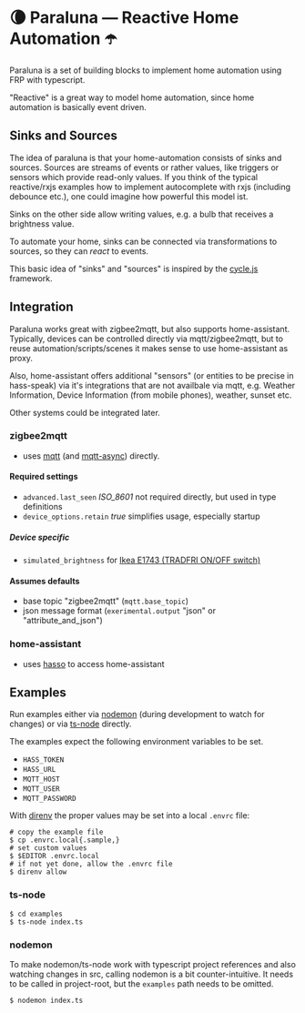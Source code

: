 # 🌘 Paraluna — Reactive Home Automation ☂️

Paraluna is a set of building blocks to implement home automation using FRP with typescript.

"Reactive" is a great way to model home automation, since home automation is basically event driven.

## Sinks and Sources

The idea of paraluna is that your home-automation consists of sinks and sources. Sources are streams of events or rather values, like triggers or sensors which provide read-only values. 
If you think of the typical reactive/rxjs examples how to implement autocomplete with rxjs (including debounce etc.), one could imagine how powerful this model ist.

Sinks on the other side allow writing values, e.g. a bulb that receives a brightness value.

To automate your home, sinks can be connected via transformations to sources, so they can *react* to events.

This basic idea of "sinks" and "sources" is inspired by the [cycle.js](https://cycle.js.org/) framework.                   

## Integration

Paraluna works great with zigbee2mqtt, but also supports home-assistant. 
Typically, devices can be controlled directly via mqtt/zigbee2mqtt, but to reuse automation/scripts/scenes it makes sense
to use home-assistant as proxy.

Also, home-assistant offers additional "sensors" (or entities to be precise in hass-speak) via it's integrations that are not availbale via mqtt, e.g. Weather Information, Device Information (from mobile phones), weather, sunset etc.

Other systems could be integrated later.

### zigbee2mqtt

- uses [mqtt](https://www.npmjs.com/package/mqtt) (and [mqtt-async](https://github.com/mqttjs/async-mqtt)) directly.

#### Required settings

- `advanced.last_seen` *ISO_8601* not required directly, but used in type definitions
- `device_options.retain` *true* simplifies usage, especially startup

##### Device specific

- `simulated_brightness` for [Ikea E1743 (TRADFRI ON/OFF switch)](https://www.zigbee2mqtt.io/devices/E1743.html)
  
#### Assumes defaults 

- base topic "zigbee2mqtt" (`mqtt.base_topic`)
- json message format (`exerimental.output` "json" or "attribute_and_json")

### home-assistant

- uses [hasso](https://github.com/elmarx/hasso) to access home-assistant

## Examples

Run examples either via [nodemon](https://www.npmjs.com/package/nodemon) (during development to watch for changes) or via [ts-node](https://www.npmjs.com/package/ts-node) directly.

The examples expect the following environment variables to be set.

- `HASS_TOKEN`
- `HASS_URL`
- `MQTT_HOST`
- `MQTT_USER`
- `MQTT_PASSWORD`

With [direnv](https://direnv.net/) the proper values may be set into a local `.envrc` file:

```shell
# copy the example file
$ cp .envrc.local{.sample,}
# set custom values
$ $EDITOR .envrc.local
# if not yet done, allow the .envrc file
$ direnv allow
```

### ts-node

```shell
$ cd examples
$ ts-node index.ts
```

### nodemon

To make nodemon/ts-node work with typescript project references and also watching changes in src, calling nodemon is a bit counter-intuitive. It needs to be called in project-root, but the `examples` path needs to be omitted.

```shell
$ nodemon index.ts
```
